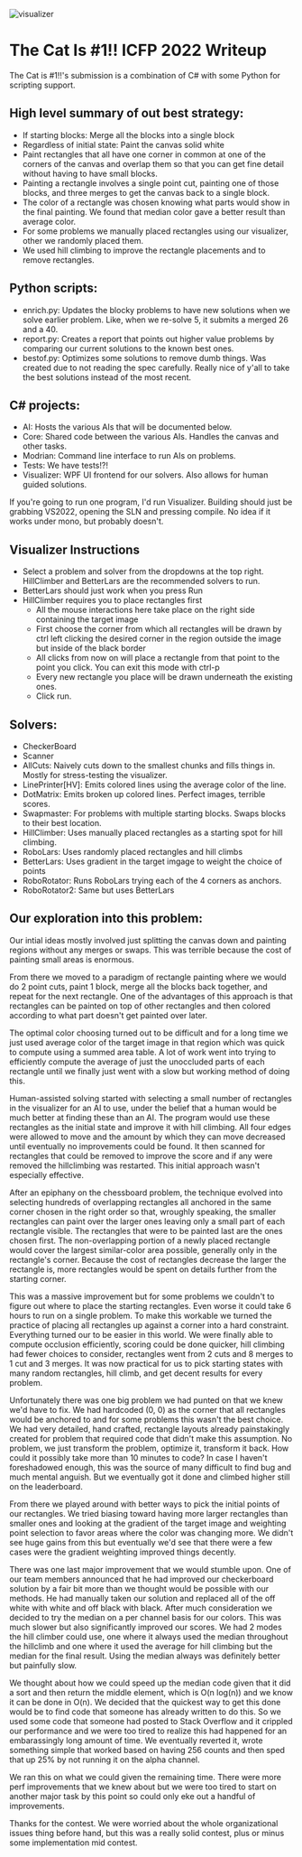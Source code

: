 ![visualizer](https://user-images.githubusercontent.com/2817309/190023693-91f9a859-e24c-42bb-99a2-5da83a71e32c.png)

# The Cat Is #1!! ICFP 2022 Writeup

The Cat is #1!!'s submission is a combination of C# with some Python for scripting support.

## High level summary of out best strategy:
* If starting blocks: Merge all the blocks into a single block
* Regardless of initial state: Paint the canvas solid white
* Paint rectangles that all have one corner in common at one of the corners of the canvas and overlap them so that you can get fine detail without having to have small blocks.
* Painting a rectangle involves a single point cut, painting one of those blocks, and three merges to get the canvas back to a single block.
* The color of a rectangle was chosen knowing what parts would show in the final painting. We found that median color gave a better result than average color.
* For some problems we manually placed rectangles using our visualizer, other we randomly placed them.
* We used hill climbing to improve the rectangle placements and to remove rectangles.

## Python scripts:
* enrich.py: Updates the blocky problems to have new solutions when we solve earlier problem. Like, when we re-solve 5, it submits a merged 26 and a 40.
* report.py: Creates a report that points out higher value problems by comparing our current solutions to the known best ones.
* bestof.py: Optimizes some solutions to remove dumb things. Was created due to not reading the spec carefully. Really nice of y'all to take the best solutions instead of the most recent.

## C# projects:
* AI: Hosts the various AIs that will be documented below.
* Core: Shared code between the various AIs. Handles the canvas and other tasks.
* Modrian: Command line interface to run AIs on problems.
* Tests: We have tests!?!
* Visualizer: WPF UI frontend for our solvers. Also allows for human guided solutions.

If you're going to run one program, I'd run Visualizer. Building should just
be grabbing VS2022, opening the SLN and pressing compile. No idea if it works
under mono, but probably doesn't.

## Visualizer Instructions
* Select a problem and solver from the dropdowns at the top right. HillClimber and BetterLars are the recommended solvers to run.
* BetterLars should just work when you press Run
* HillClimber requires you to place rectangles first
  * All the mouse interactions here take place on the right side containing the target image
  * First choose the corner from which all rectangles will be drawn by ctrl left clicking the desired corner in the region outside the image but inside of the black border
  * All clicks from now on will place a rectangle from that point to the point you click. You can exit this mode with ctrl-p
  * Every new rectangle you place will be drawn underneath the existing ones.
  * Click run.

## Solvers:
* CheckerBoard
* Scanner
* AllCuts: Naively cuts down to the smallest chunks and fills things in. Mostly for stress-testing the visualizer.
* LinePrinter[HV]: Emits colored lines using the average color of the line.
* DotMatrix: Emits broken up colored lines. Perfect images, terrible scores.
* Swapmaster: For problems with multiple starting blocks. Swaps blocks to their best location.
* HillClimber: Uses manually placed rectangles as a starting spot for hill climbing.
* RoboLars: Uses randomly placed rectangles and hill climbs
* BetterLars: Uses gradient in the target imgage to weight the choice of points
* RoboRotator: Runs RoboLars trying each of the 4 corners as anchors.
* RoboRotator2: Same but uses BetterLars


## Our exploration into this problem:
Our intial ideas mostly involved just splitting the canvas down and painting regions without any merges or swaps. This was terrible because the cost of painting small areas is enormous.

From there we moved to a paradigm of rectangle painting where we would do 2 point cuts, paint 1 block, merge all the blocks back together, and repeat for the next rectangle. One of the advantages of this approach is that rectangles can be painted on top of other rectangles and then colored according to what part doesn't get painted over later.

The optimal color choosing turned out to be difficult and for a long time we just used average color of the target image in that region which was quick to compute using a summed area table. A lot of work went into trying to efficiently compute the average of just the unoccluded parts of each rectangle until we finally just went with a slow but working method of doing this.

Human-assisted solving started with selecting a small number of rectangles in the visualizer for an AI to use, under the belief that a human would be much better at finding these than an AI. The program would use these rectangles as the initial state and improve it with hill climbing. All four edges were allowed to move and the amount by which they can move decreased until eventually no improvements could be found. It then scanned for rectangles that could be removed to improve the score and if any were removed the hillclimbing was restarted. This initial approach wasn't especially effective.

After an epiphany on the chessboard problem, the technique evolved into selecting hundreds of overlapping rectangles all anchored in the same corner chosen in the right order so that, wroughly speaking, the smaller rectangles can paint over the larger ones leaving only a small part of each rectangle visible. The rectangles that were to be painted last are the ones chosen first. The non-overlapping portion of a newly placed rectangle would cover the largest similar-color area possible, generally only in the rectangle's corner. Because the cost of rectangles decrease the larger the rectangle is, more rectangles would be spent on details further from the starting corner.

This was a massive improvement but for some problems we couldn't to figure out where to place the starting rectangles. Even worse it could take 6 hours to run on a single problem. To make this workable we turned the practice of placing all rectangles up against a corner into a hard constraint. Everything turned our to be easier in this world. We were finally able to compute occlusion efficiently, scoring could be done quicker, hill climbing had fewer choices to consider, rectangles went from 2 cuts and 8 merges to 1 cut and 3 merges. It was now practical for us to pick starting states with many random rectangles, hill climb, and get decent results for every problem.

Unfortunately there was one big problem we had punted on that we knew we'd have to fix. We had hardcoded (0, 0) as the corner that all rectangles would be anchored to and for some problems this wasn't the best choice. We had very detailed, hand crafted, rectangle layouts already painstakingly created for problem that required code that didn't make this assumption. No problem, we just transform the problem, optimize it, transform it back. How could it possibly take more than 10 minutes to code? In case I haven't foreshadowed enough, this was the source of many difficult to find bug and much mental anguish. But we eventually got it done and climbed higher still on the leaderboard.

From there we played around with better ways to pick the initial points of our rectangles. We tried biasing toward having more larger rectangles than smaller ones and looking at the gradient of the target image and weighting point selection to favor areas where the color was changing more. We didn't see huge gains from this but eventually we'd see that there were a few cases were the gradient weighting improved things decently.

There was one last major improvement that we would stumble upon. One of our team members announced that he had improved our checkerboard solution by a fair bit more than we thought would be possible with our methods. He had manually taken our solution and replaced all of the off white with white and off black with black. After much consideration we decided to try the median on a per channel basis for our colors. This was much slower but also significantly improved our scores. We had 2 modes the hill climber could use, one where it always used the median throughout the hillclimb and one where it used the average for hill climbing but the median for the final result. Using the median always was definitely better but painfully slow.

We thought about how we could speed up the median code given that it did a sort and then return the middle element, which is O(n log(n)) and we know it can be done in O(n). We decided that the quickest way to get this done would be to find code that someone has already written to do this. So we used some code that someone had posted to Stack Overflow and it crippled our performance and we were too tired to realize this had happened for an embarassingly long amount of time. We eventually reverted it, wrote something simple that worked based on having 256 counts and then sped that up 25% by not running it on the alpha channel.

We ran this on what we could given the remaining time. There were more perf improvements that we knew about but we were too tired to start on another major task by this point so could only eke out a handful of improvements.

Thanks for the contest. We were worried about the whole organizational issues
thing before hand, but this was a really solid contest, plus or minus some
implementation mid contest.
